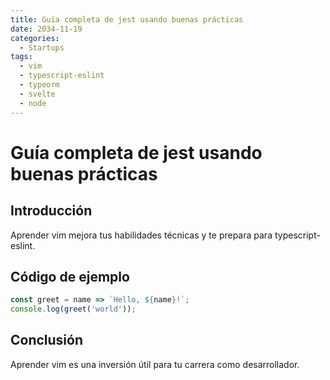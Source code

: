 ```yaml
---
title: Guía completa de jest usando buenas prácticas
date: 2034-11-19
categories:
  - Startups
tags:
  - vim
  - typescript-eslint
  - typeorm
  - svelte
  - node
---
```


# Guía completa de jest usando buenas prácticas

## Introducción

Aprender vim mejora tus habilidades técnicas y te prepara para typescript-eslint.

## Código de ejemplo

```javascript
const greet = name => `Hello, ${name}!`;
console.log(greet('world'));
```

## Conclusión

Aprender vim es una inversión útil para tu carrera como desarrollador.